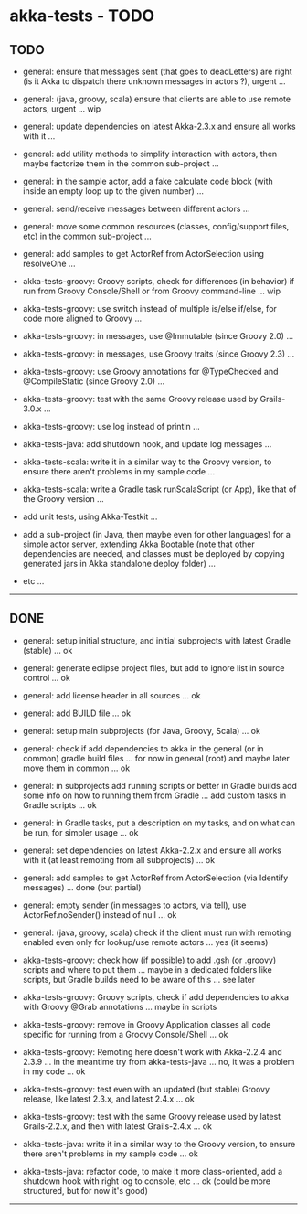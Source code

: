 akka-tests - TODO
=================

TODO
----
- general: ensure that messages sent (that goes to deadLetters) are right (is it Akka to dispatch there unknown messages in actors ?), urgent ...
- general: (java, groovy, scala) ensure that clients are able to use remote actors, urgent ... wip
- general: update dependencies on latest Akka-2.3.x and ensure all works with it ...
- general: add utility methods to simplify interaction with actors, then maybe factorize them in the common sub-project ...
- general: in the sample actor, add a fake calculate code block (with inside an empty loop up to the given number) ...
- general: send/receive messages between different actors ...
- general: move some common resources (classes, config/support files, etc) in the common sub-project ...
- general: add samples to get ActorRef from ActorSelection using resolveOne ...

- akka-tests-groovy: Groovy scripts, check for differences (in behavior) if run from Groovy Console/Shell or from Groovy command-line ... wip
- akka-tests-groovy: use switch instead of multiple is/else if/else, for code more aligned to Groovy ...
- akka-tests-groovy: in messages, use @Immutable (since Groovy 2.0) ...
- akka-tests-groovy: in messages, use Groovy traits (since Groovy 2.3) ...
- akka-tests-groovy: use Groovy annotations for @TypeChecked and @CompileStatic (since Groovy 2.0) ...
- akka-tests-groovy: test with the same Groovy release used by Grails-3.0.x ...
- akka-tests-groovy: use log instead of println ...

- akka-tests-java: add shutdown hook, and update log messages ...

- akka-tests-scala: write it in a similar way to the Groovy version, to ensure there aren't problems in my sample code ...
- akka-tests-scala: write a Gradle task runScalaScript (or App), like that of the Groovy version ...

- add unit tests, using Akka-Testkit ...

- add a sub-project (in Java, then maybe even for other languages) for a simple actor server, extending Akka Bootable (note that other dependencies are needed, and classes must be deployed by copying generated jars in Akka standalone deploy folder) ...


- etc ...

---------------


DONE
----
- general: setup initial structure, and initial subprojects with latest Gradle (stable) ... ok
- general: generate eclipse project files, but add to ignore list in source control ... ok
- general: add license header in all sources ... ok
- general: add BUILD file ... ok
- general: setup main subprojects (for Java, Groovy, Scala) ... ok
- general: check if add dependencies to akka in the general (or in common) gradle build files ... for now in general (root) and maybe later move them in common ... ok
- general: in subprojects add running scripts or better in Gradle builds add some info on how to running them from Gradle ... add custom tasks in Gradle scripts ...  ok
- general: in Gradle tasks, put a description on my tasks, and on what can be run, for simpler usage ... ok
- general: set dependencies on latest Akka-2.2.x and ensure all works with it (at least remoting from all subprojects) ... ok
- general: add samples to get ActorRef from ActorSelection (via Identify messages) ... done (but partial)
- general: empty sender (in messages to actors, via tell), use ActorRef.noSender() instead of null ... ok
- general: (java, groovy, scala) check if the client must run with remoting enabled even only for lookup/use remote actors ... yes (it seems)

- akka-tests-groovy: check how (if possible) to add .gsh (or .groovy) scripts and where to put them ... maybe in a dedicated folders like scripts, but Gradle builds need to be aware of this ... see later
- akka-tests-groovy: Groovy scripts, check if add dependencies to akka with Groovy @Grab annotations ... maybe in scripts
- akka-tests-groovy: remove in Groovy Application classes all code specific for running from a Groovy Console/Shell ... ok
- akka-tests-groovy: Remoting here doesn't work with Akka-2.2.4 and 2.3.9 ... in the meantime try from akka-tests-java ... no, it was a problem in my code ... ok
- akka-tests-groovy: test even with an updated (but stable) Groovy release, like latest 2.3.x, and latest 2.4.x ... ok
- akka-tests-groovy: test with the same Groovy release used by latest Grails-2.2.x, and then with latest Grails-2.4.x ... ok

- akka-tests-java: write it in a similar way to the Groovy version, to ensure there aren't problems in my sample code ... ok
- akka-tests-java: refactor code, to make it more class-oriented, add a shutdown hook with right log to console, etc ... ok (could be more structured, but for now it's good)


---------------
